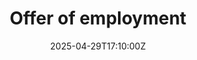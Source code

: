 ---
title: Offer of employment
linkTitle: Offer of employment
date: '2025-04-29T17:10:00Z'
weight: 1
description: No content
draft: false
ref: offer-of-employment
---